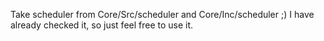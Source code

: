 Take scheduler from Core/Src/scheduler and Core/Inc/scheduler ;) 
I have already checked it, so just feel free to use it.
